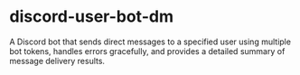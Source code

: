 # discord-user-bot-dm
A Discord bot that sends direct messages to a specified user using multiple bot tokens, handles errors gracefully, and provides a detailed summary of message delivery results.
